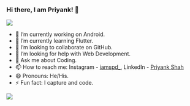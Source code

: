 ### Hi there, I am Priyank! 👋

![](https://komarev.com/ghpvc/?username=iamspd&color=blueviolet&style=flat-square)

<!--
**iamspd/iamspd** is a ✨ _special_ ✨ repository because its `README.md` (this file) appears on your GitHub profile.

Here are some ideas to get you started:
-->

- 🔭 I’m currently working on Android.
- 🌱 I’m currently learning Flutter.
- 👯 I’m looking to collaborate on GitHub.
- 🤔 I’m looking for help with Web Development.
- 💬 Ask me about Coding.
- 📫 How to reach me: Instagram - [iamspd_](https://www.instagram.com/iamspd_/), LinkedIn - [Priyank Shah](https://www.linkedin.com/in/iamspd/)
- 😄 Pronouns: He/His.
- ⚡ Fun fact: I capture and code.

<img src = "https://github-readme-stats.vercel.app/api?username=iamspd&&show_icons=true&title_color=ffffff&icon_color=bb2acf&text_color=daf7dc&bg_color=151515"/>
